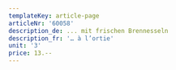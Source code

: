 ```yaml
---
templateKey: article-page
articleNr: '60058'
description_de: ... mit frischen Brennesseln
description_fr: '… à l’ortie'
unit: '3'
price: 13.--
---
```


